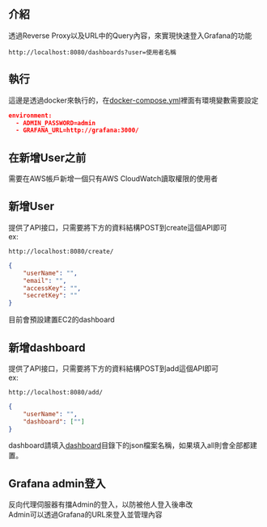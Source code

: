 ## 介紹
透過Reverse Proxy以及URL中的Query內容，來實現快速登入Grafana的功能<br>
```
http://localhost:8080/dashboards?user=使用者名稱
```

## 執行
這邊是透過docker來執行的，在[docker-compose.yml](https://github.com/grandtechcloud/Grafana-Authproxy-ReverseProxy/blob/master/docker-compose.yml)裡面有環境變數需要設定

```json
environment:
  - ADMIN_PASSWORD=admin
  - GRAFANA_URL=http://grafana:3000/
```
## 在新增User之前
需要在AWS帳戶新增一個只有AWS CloudWatch讀取權限的使用者

## 新增User
提供了API接口，只需要將下方的資料結構POST到create這個API即可<br>
ex:
```
http://localhost:8080/create/
```
 
```json
{
	"userName": "",
	"email": "",
	"accessKey": "",
	"secretKey": ""
}
```
目前會預設建置EC2的dashboard

## 新增dashboard
提供了API接口，只需要將下方的資料結構POST到add這個API即可<br>
ex:
```
http://localhost:8080/add/
```

```json
{
	"userName": "",
	"dashboard": [""]
}
```
dashboard請填入[dashboard](https://github.com/grandtechcloud/Grafana-Authproxy-ReverseProxy/tree/master/dashboard)目錄下的json檔案名稱，如果填入all則會全部都建置。

## Grafana admin登入
反向代理伺服器有擋Admin的登入，以防被他人登入後串改<br>
Admin可以透過Grafana的URL來登入並管理內容
